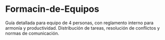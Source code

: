 # Formacin-de-Equipos
Guía detallada para equipo de 4 personas, con reglamento interno para armonía y productividad. Distribución de tareas, resolución de conflictos y normas de comunicación.
